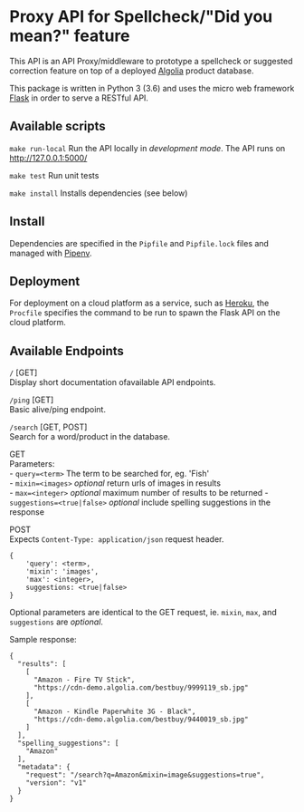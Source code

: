 # Proxy API for Spellcheck/"Did you mean?" feature

This API is an API Proxy/middleware to prototype a spellcheck or suggested correction feature on top of a deployed [Algolia](https://www.algolia.com) product database.

This package is written in Python 3 (3.6) and uses the micro web framework [Flask](http://flask.pocoo.org/) in order to serve a RESTful API.

## Available scripts

`make run-local` Run the API locally in _development mode_.  The API runs on http://127.0.0.1:5000/

`make test` Run unit tests

`make install` Installs dependencies (see below)

## Install

Dependencies are specified in the `Pipfile` and `Pipfile.lock` files and managed with [Pipenv](https://pipenv.readthedocs.io/en/latest/).

## Deployment

For deployment on a cloud platform as a service, such as [Heroku](www.heroku.com), the `Procfile` specifies the command to be run to spawn the Flask API on the cloud platform.

## Available Endpoints

`/`  [GET]  
Display short documentation ofavailable API endpoints.  


`/ping` [GET]  
Basic alive/ping endpoint.  


`/search` [GET, POST]  
Search for a word/product in the database.

GET  
    Parameters:  
    - `query=<term>` The term to be searched for, eg. 'Fish'  
    - `mixin=<images>` _optional_ return urls of images in results  
    - `max=<integer>` _optional_ maximum number of results to be returned
    - `suggestions=<true|false>` _optional_ include spelling suggestions in the response  


POST  
    Expects `Content-Type: application/json` request header.
```
{
    'query': <term>,
    'mixin': 'images',
    'max': <integer>,
    suggestions: <true|false>
}
```
Optional parameters are identical to the GET request, ie. `mixin`, `max`, and `suggestions` are _optional_.

Sample response:

```
{
  "results": [
    [
      "Amazon - Fire TV Stick",
      "https://cdn-demo.algolia.com/bestbuy/9999119_sb.jpg"
    ],
    [
      "Amazon - Kindle Paperwhite 3G - Black",
      "https://cdn-demo.algolia.com/bestbuy/9440019_sb.jpg"
    ]
  ],
  "spelling_suggestions": [
    "Amazon"
  ],
  "metadata": {
    "request": "/search?q=Amazon&mixin=image&suggestions=true",
    "version": "v1"
  }
}
